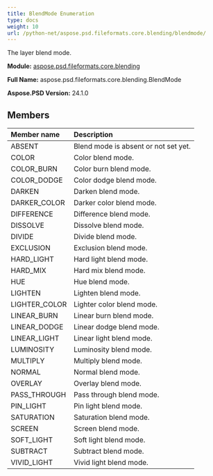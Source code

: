 ```yaml
---
title: BlendMode Enumeration
type: docs
weight: 10
url: /python-net/aspose.psd.fileformats.core.blending/blendmode/
---
```


The layer blend mode.

**Module:** [aspose.psd.fileformats.core.blending](/psd/python-net/aspose.psd.fileformats.core.blending/)

**Full Name:** aspose.psd.fileformats.core.blending.BlendMode

**Aspose.PSD Version:** 24.1.0

## **Members**
| **Member name** | **Description** |
| :- | :- |
| ABSENT | Blend mode is absent or not set yet. |
| COLOR | Color blend mode. |
| COLOR_BURN | Color burn blend mode. |
| COLOR_DODGE | Color dodge blend mode. |
| DARKEN | Darken blend mode. |
| DARKER_COLOR | Darker color blend mode. |
| DIFFERENCE | Difference blend mode. |
| DISSOLVE | Dissolve blend mode. |
| DIVIDE | Divide blend mode. |
| EXCLUSION | Exclusion blend mode. |
| HARD_LIGHT | Hard light blend mode. |
| HARD_MIX | Hard mix blend mode. |
| HUE | Hue blend mode. |
| LIGHTEN | Lighten blend mode. |
| LIGHTER_COLOR | Lighter color blend mode. |
| LINEAR_BURN | Linear burn blend mode. |
| LINEAR_DODGE | Linear dodge blend mode. |
| LINEAR_LIGHT | Linear light blend mode. |
| LUMINOSITY | Luminosity blend mode. |
| MULTIPLY | Multiply blend mode. |
| NORMAL | Normal blend mode. |
| OVERLAY | Overlay blend mode. |
| PASS_THROUGH | Pass through blend mode. |
| PIN_LIGHT | Pin light blend mode. |
| SATURATION | Saturation blend mode. |
| SCREEN | Screen blend mode. |
| SOFT_LIGHT | Soft light blend mode. |
| SUBTRACT | Subtract blend mode. |
| VIVID_LIGHT | Vivid light blend mode. |
